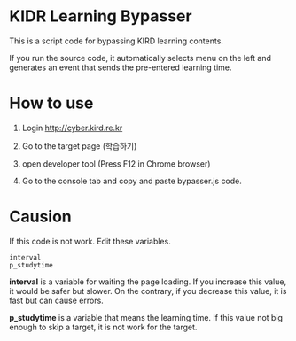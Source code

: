 # KIDR Learning Bypasser

This is a script code for bypassing KIRD learning contents.

If you run the source code, it automatically selects menu on the left and generates an event that sends the pre-entered learning time.

# How to use

1. Login http://cyber.kird.re.kr

2. Go to the target page (학습하기)

3. open developer tool (Press F12 in Chrome browser)

4. Go to the console tab and copy and paste bypasser.js code.

# Causion

If this code is not work. Edit these variables.

```
interval
p_studytime
```

**interval** is a variable for waiting the page loading. If you increase this value, it would be safer but slower. On the contrary, if you decrease this value, it is fast but can cause errors.

**p_studytime** is a variable that means the learning time. If this value not big enough to skip a target, it is not work for the target.

